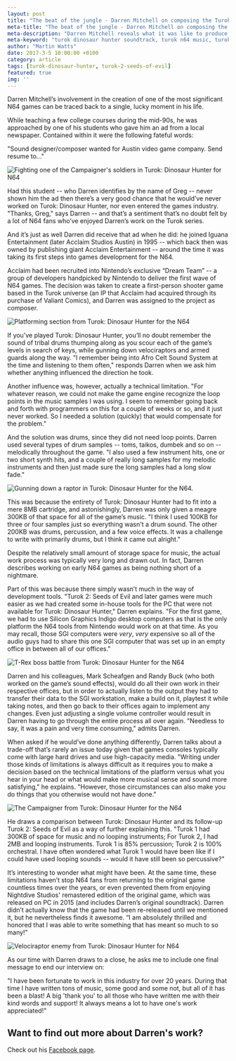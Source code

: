 ```yaml
---
layout: post
title: "The beat of the jungle - Darren Mitchell on composing the Turok: Dinosaur Hunter soundtrack"
meta-title: "The beat of the jungle - Darren Mitchell on composing the Turok: Dinosaur Hunter soundtrack"
meta-description: "Darren Mitchell reveals what it was like to produce the soundtrack to Turok: Dinosaur Hunter for the Nintendo 64"
meta-keyword: "turok dinosaur hunter soundtrack, turok n64 music, turok n64, darren mitchell turok, making of turok"
author: "Martin Watts"
date: 2017-3-5 10:00:00 +0100
category: article
tags: [turok-dinosaur-hunter, turok-2-seeds-of-evil]
featured: true
img: ''
---
```

Darren Mitchell’s involvement in the creation of one of the most significant N64 games can be traced back to a single, lucky moment in his life.

While teaching a few college courses during the mid-90s, he was approached by one of his students who gave him an ad from a local newspaper. Contained within it were the following fateful words:

"Sound designer/composer wanted for Austin video game company. Send resume to…"

![Fighting one of the Campaigner's soldiers in Turok: Dinosaur Hunter for N64](/assets/images/games/turok-dinosaur-hunter/turok-dinosaur-hunter-campaigner-soldier.jpg)

Had this student -- who Darren identifies by the name of Greg -- never shown him the ad then there’s a very good chance that he would’ve never worked on Turok: Dinosaur Hunter, nor even entered the games industry. "Thanks, Greg," says Darren -- and that’s a sentiment that’s no doubt felt by a lot of N64 fans who’ve enjoyed Darren’s work on the Turok series.

And it’s just as well Darren did receive that ad when he did: he joined Iguana Entertainment (later Acclaim Studios Austin) in 1995 -- which back then was owned by publishing giant Acclaim Entertainment -- around the time it was taking its first steps into games development for the N64.

Acclaim had been recruited into Nintendo’s exclusive “Dream Team” -- a group of developers handpicked by Nintendo to deliver the first wave of N64 games. The decision was taken to create a first-person shooter game based in the Turok universe (an IP that Acclaim had acquired through its purchase of Valiant Comics), and Darren was assigned to the project as composer.

![Platforming section from Turok: Dinosaur Hunter for the N64](/assets/images/games/turok-dinosaur-hunter/turok-dinosaur-hunter-n64-platforming-section.jpg)

If you’ve played Turok: Dinosaur Hunter, you’ll no doubt remember the sound of tribal drums thumping along as you scour each of the game’s levels in search of keys, while gunning down velociraptors and armed guards along the way. "I remember being into Afro Celt Sound System at the time and listening to them often," responds Darren when we ask him whether anything influenced the direction he took.

Another influence was, however, actually a technical limitation. "For whatever reason, we could not make the game engine recognize the loop points in the music samples I was using. I seem to remember going back and forth with programmers on this for a couple of weeks or so, and it just never worked. So I needed a solution (quickly) that would compensate for the problem."

And the solution was drums, since they did not need loop points. Darren used several types of drum samples -- toms, taikos, dumbek and so on -- melodically throughout the game. "I also used a few instrument hits, one or two short synth hits, and a couple of really long samples for my melodic instruments and then just made sure the long samples had a long slow fade."

![Gunning down a raptor in Turok: Dinosaur Hunter for the N64.](/assets/images/games/turok-dinosaur-hunter/turok-dinosaur-hunter-n64-shotgun-raptor.jpg)

This was because the entirety of Turok: Dinosaur Hunter had to fit into a mere 8MB cartridge, and astonishingly, Darren was only given a meagre 300KB of that space for all of the game’s music. "I think I used 100KB for three or four samples just so everything wasn't a drum sound. The other 200KB was drums, percussion, and a few voice effects. It was a challenge to write with primarily drums, but I think it came out alright."

Despite the relatively small amount of storage space for music, the actual work process was typically very long and drawn out. In fact, Darren describes working on early N64 games as being nothing short of a nightmare.

Part of this was because there simply wasn’t much in the way of development tools. "Turok 2: Seeds of Evil and later games were much easier as we had created some in-house tools for the PC that were not available for Turok: Dinosaur Hunter," Darren explains. "For the first game, we had to use Silicon Graphics Indigo desktop computers as that is the only platform the N64 tools from Nintendo would work on at that time. As you may recall, those SGI computers were _very_, _very_ expensive so all of the audio guys had to share this one SGI computer that was set up in an empty office in between all of our offices."

![T-Rex boss battle from Turok: Dinosaur Hunter for the N64](/assets/images/games/turok-dinosaur-hunter/turok-dinosaur-hunter-n64-t-rex-boss-battle.jpg)

Darren and his colleagues, Mark Scheafgen and Randy Buck (who both worked on the game’s sound effects), would do all their own work in their respective offices, but in order to actually listen to the output they had to transfer their data to the SGI workstation, make a build on it, playtest it while taking notes, and then go back to their offices again to implement any changes. Even just adjusting a single volume controller would result in Darren having to go through the entire process all over again. "Needless to say, it was a pain and very time consuming," admits Darren.

When asked if he would’ve done anything differently, Darren talks about a trade-off that’s rarely an issue today given that games consoles typically come with large hard drives and use high-capacity media. "Writing under those kinds of limitations is always difficult as it requires you to make a decision based on the technical limitations of the platform versus what you hear in your head or what would make more musical sense and sound more satisfying," he explains. "However, those circumstances can also make you do things that you otherwise would not have done."

![The Campaigner from Turok: Dinosaur Hunter for the N64](/assets/images/games/turok-dinosaur-hunter/turok-dinosaur-hunter-n64-campaigner.jpg)

He draws a comparison between Turok: Dinosaur Hunter and its follow-up Turok 2: Seeds of Evil as a way of further explaining this. "Turok 1 had 300KB of space for music and no looping instruments; For Turok 2, I had 2MB and looping instruments. Turok 1 is 85% percussion; Turok 2 is 100% orchestral. I have often wondered what Turok 1 would have been like if I could have used looping sounds -- would it have still been so percussive?"

It’s interesting to wonder what might have been. At the same time, these limitations haven’t stop N64 fans from returning to the original game countless times over the years, or even prevented them from enjoying Nightdive Studios' remastered edition of the original game, which was released on PC in 2015 (and includes Darren’s original soundtrack). Darren didn’t actually know that the game had been re-released until we mentioned it, but he nevertheless finds it awesome. “I am absolutely thrilled and honored that I was able to write something that has meant so much to so many!"

![Velociraptor enemy from Turok: Dinosaur Hunter for N64](/assets/images/games/turok-dinosaur-hunter/turok-dinosaur-hunter-n64-velociraptor.jpg)

As our time with Darren draws to a close, he asks me to include one final message to end our interview on:

"I have been fortunate to work in this industry for over 20 years. During that time I have written tons of music, some good and some not, but all of it has been a blast! A big 'thank you' to all those who have written me with their kind words and support! It always means a lot to have one's work appreciated!"

## Want to find out more about Darren's work? ##

Check out his [Facebook page](https://www.facebook.com/Darren-Mitchell-Music-555961567800992/).